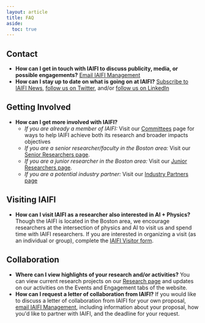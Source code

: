 ```yaml
---
layout: article
title: FAQ
aside:
  toc: true
---
```



## Contact
  * **How can I get in touch with IAIFI to discuss publicity, media, or possible engagements?** [Email IAIFI Management](mailto:iaifi@mit.edu)
  * **How can I stay up to date on what is going on at IAIFI?** [Subscribe to IAIFI News](http://mailman.mit.edu/mailman/listinfo/iaifi-news), [follow us on Twitter](https://twitter.com/iaifi_news), and/or [follow us on LinkedIn](https://www.linkedin.com/company/iaifi)

## Getting Involved

* **How can I get more involved with IAIFI?** 
  * *If you are already a member of IAIFI:* Visit our [Committees](/committees.html) page for ways to help IAIFI achieve both its research and broader impacts objectives
  * *If you are a senior researcher/faculty in the Boston area:* Visit our [Senior Researchers page](/join.html#faculty/senior-researchers).
  * *If you are a junior researcher in the Boston area:* Visit our [Junior Researchers page](/junior-researchers.html).
  * *If you are a potential industry partner:* Visit our [Industry Partners page](/industry-partners.html)

## Visiting IAIFI

* **How can I visit IAIFI as a researcher also interested in AI + Physics?** Though the IAIFI is located in the Boston area, we encourage researchers at the intersection of physics and AI to visit us and spend time with IAIFI researchers. If you are interested in organizing a visit (as an individual or group), complete the [IAIFI Visitor form](/visitors.html).

## Collaboration

 * **Where can I view highlights of your research and/or activities?** You can view current research projects on our [Research page](/research.html) and updates on our activities on the Events and Engagement tabs of the website.
* **How can I request a letter of collaboration from IAIFI?** If you would like to discuss a letter of collaboration from IAIFI for your own proposal, [email IAIFI Management](mailto:iaifi-management@mit.edu), including information about your proposal, how you'd like to partner with IAIFI, and the deadline for your request.